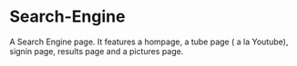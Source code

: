 # Search-Engine
A Search Engine page. It features a hompage, a tube page ( a la Youtube), signin page, results page and a pictures page.
